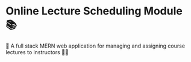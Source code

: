 # Online Lecture Scheduling Module 📚
📖 A full stack MERN web application for managing and assigning course lectures to instructors 🧑‍🏫


